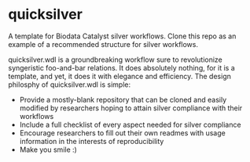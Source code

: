 # quicksilver
A template for Biodata Catalyst silver workflows. Clone this repo as an example of a recommended structure for silver workflows.

quicksilver.wdl is a groundbreaking workflow sure to revolutionize syngeristic foo-and-bar relations. It does absolutely nothing, for it is a template, and yet, it does it with elegance and efficiency. The design philosphy of quicksilver.wdl is simple:
* Provide a mostly-blank repository that can be cloned and easily modified by researchers hoping to attain silver compliance with their workflows
* Include a full checklist of every aspect needed for silver compliance 
* Encourage researchers to fill out their own readmes with usage information in the interests of reproducibility
* Make you smile :)


